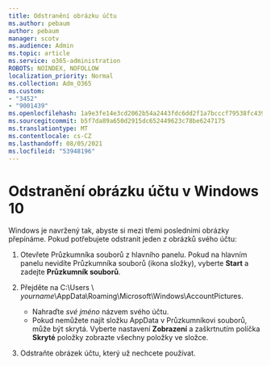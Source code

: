 ```yaml
---
title: Odstranění obrázku účtu
ms.author: pebaum
author: pebaum
manager: scotv
ms.audience: Admin
ms.topic: article
ms.service: o365-administration
ROBOTS: NOINDEX, NOFOLLOW
localization_priority: Normal
ms.collection: Adm_O365
ms.custom:
- "3452"
- "9001439"
ms.openlocfilehash: 1a9e3fe14e3cd2062b54a2443fdc6dd2f1a7bcccf79538fc439295ce43082149
ms.sourcegitcommit: b5f7da89a650d2915dc652449623c78be6247175
ms.translationtype: MT
ms.contentlocale: cs-CZ
ms.lasthandoff: 08/05/2021
ms.locfileid: "53948196"
---
```

# <a name="delete-an-account-picture-in-windows-10"></a>Odstranění obrázku účtu v Windows 10

Windows je navržený tak, abyste si mezi třemi posledními obrázky přepínáme. Pokud potřebujete odstranit jeden z obrázků svého účtu:

1. Otevřete Průzkumníka souborů z hlavního panelu. Pokud na hlavním panelu nevidíte Průzkumníka souborů (ikona složky), vyberte **Start** a zadejte **Průzkumník souborů**.

2. Přejděte na C:\Users \\ *yourname*\AppData\Roaming\Microsoft\Windows\AccountPictures. 
    - Nahraďte *své jméno* názvem svého účtu.
    - Pokud nemůžete najít složku AppData v Průzkumníkovi souborů, může být skrytá. Vyberte nastavení **Zobrazení** a zaškrtnutím políčka **Skryté** položky zobrazte všechny položky ve složce.

3. Odstraňte obrázek účtu, který už nechcete používat.
 
 